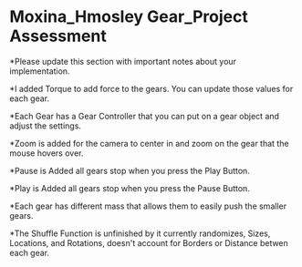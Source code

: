 # Moxina_Hmosley Gear_Project Assessment

*Please update this section with important notes about your implementation.

*I added Torque to add force to the gears. You can update those values for each gear. 

*Each Gear has a Gear Controller that you can put on a gear object and adjust the settings.

*Zoom is added for the camera to center in and zoom on the gear that the mouse hovers over.

*Pause is Added all gears stop when you press the Play Button.

*Play is Added all gears stop when you press the Pause Button.

*Each gear has different mass that allows them to easily push the smaller gears.

*The Shuffle Function is unfinished by it currently randomizes, Sizes, Locations, and Rotations, doesn't account for Borders or Distance betwen each gear.